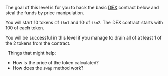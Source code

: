 The goal of this level is for you to hack the basic [DEX](https://en.wikipedia.org/wiki/Decentralized_exchange) contract below and steal the funds by price manipulation.

You will start 10 tokens of `tkn1` and 10 of `tkn2`. The DEX contract starts with 100 of each token. 

You will be successful in this level if you manage to drain all of at least 1 of the 2 tokens from the contract. 

&nbsp;
Things that might help:
* How is the price of the token calculated?
* How does the `swap` method work?
